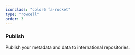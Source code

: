 ```yaml
---
iconclass: "color6 fa-rocket"
type: "rowcell"
order: 3
---
```

### Publish
Publish your metadata and data to international repositories.
